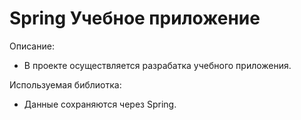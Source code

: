 # Spring Учебное приложение

Описание:
- В проекте осуществляется разрабатка учебного приложения.

Используемая библиотка:
- Данные сохраняются через Spring.




